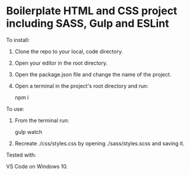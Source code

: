 # Boilerplate HTML and CSS project including SASS, Gulp and ESLint

To install:

1. Clone the repo to your local, code directory.

2. Open your editor in the root directory.

3. Open the package.json file and change the name of the project. 

4. Open a terminal in the project's root directory and run:

    npm i


To use:

1. From the terminal run:
    
    gulp watch

2. Recreate ./css/styles.css by opening ./sass/styles.scss and saving it. 


Tested with:

VS Code on Windows 10.
